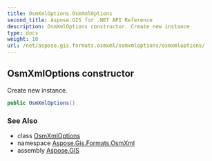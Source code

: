 ```yaml
---
title: OsmXmlOptions.OsmXmlOptions
second_title: Aspose.GIS for .NET API Reference
description: OsmXmlOptions constructor. Create new instance
type: docs
weight: 10
url: /net/aspose.gis.formats.osmxml/osmxmloptions/osmxmloptions/
---
```

## OsmXmlOptions constructor

Create new instance.

```csharp
public OsmXmlOptions()
```

### See Also

* class [OsmXmlOptions](../)
* namespace [Aspose.Gis.Formats.OsmXml](../../osmxmloptions/)
* assembly [Aspose.GIS](../../../)


